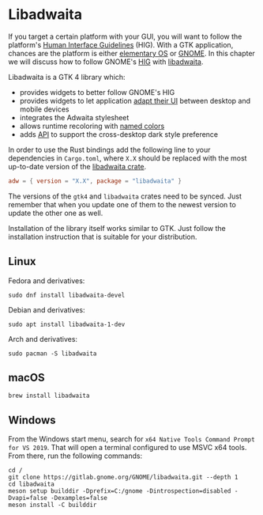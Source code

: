 # Libadwaita

If you target a certain platform with your GUI, you will want to follow the platform's [Human Interface Guidelines](https://en.wikipedia.org/wiki/Human_interface_guidelines) (HIG).
With a GTK application, chances are the platform is either [elementary OS](https://elementary.io) or [GNOME](https://www.gnome.org/).
In this chapter we will discuss how to follow GNOME's [HIG](https://developer.gnome.org/hig/) with [libadwaita](https://gnome.pages.gitlab.gnome.org/libadwaita/doc/1-latest/). 

Libadwaita is a GTK 4 library which:
- provides widgets to better follow GNOME's HIG
- provides widgets to let application [adapt their UI](https://gnome.pages.gitlab.gnome.org/libadwaita/doc/main/adaptive-layouts.html) between desktop and mobile devices
- integrates the Adwaita stylesheet
- allows runtime recoloring with [named colors](https://gnome.pages.gitlab.gnome.org/libadwaita/doc/main/named-colors.html)
- adds [API](https://world.pages.gitlab.gnome.org/Rust/libadwaita-rs/stable/latest/docs/libadwaita/struct.StyleManager.html) to support the cross-desktop dark style preference

In order to use the Rust bindings add the following line to your dependencies in `Cargo.toml`, where `X.X` should be replaced with the most up-to-date version of the [libadwaita crate](https://crates.io/crates/libadwaita).

```toml
adw = { version = "X.X", package = "libadwaita" }
```

The versions of the `gtk4` and `libadwaita` crates need to be synced.
Just remember that when you update one of them to the newest version to update the other one as well. 

Installation of the library itself works similar to GTK.
Just follow the installation instruction that is suitable for your distribution.

## Linux

Fedora and derivatives:

```
sudo dnf install libadwaita-devel
```

Debian and derivatives:

```
sudo apt install libadwaita-1-dev
```

Arch and derivatives:

```
sudo pacman -S libadwaita
```

## macOS

```
brew install libadwaita
```

## Windows

From the Windows start menu, search for `x64 Native Tools Command Prompt for VS 2019`.
That will open a terminal configured to use MSVC x64 tools.
From there, run the following commands:

```
cd /
git clone https://gitlab.gnome.org/GNOME/libadwaita.git --depth 1
cd libadwaita
meson setup builddir -Dprefix=C:/gnome -Dintrospection=disabled -Dvapi=false -Dexamples=false
meson install -C builddir
```
